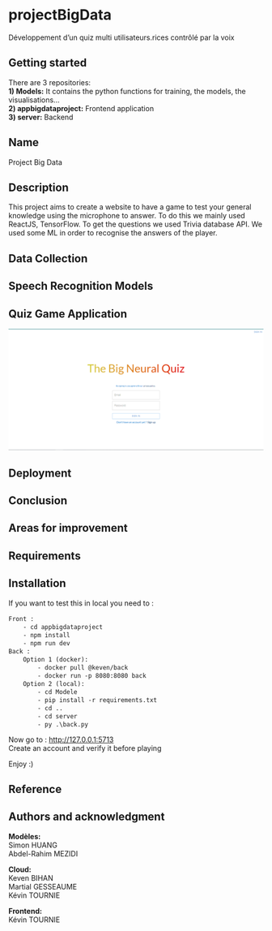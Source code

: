# projectBigData

Développement d’un quiz multi utilisateurs.rices contrôlé par la voix  

## Getting started

There are 3 repositories: <br />
**1) Models:** It contains the python functions for training, the models, the visualisations... <br />
**2) appbigdataproject:** Frontend application <br />
**3) server:** Backend <br />

## Name
Project Big Data

## Description
This project aims to create a website to have a game to test your general knowledge using the microphone to answer. To do this we mainly used ReactJS, TensorFlow. To get the questions we used Trivia database API. We used some ML in order to recognise the answers of the player. 

## Data Collection  


## Speech Recognition Models  


## Quiz Game Application  

![alt text](https://github.com/kevin-tournie/projectBigData/blob/main/quiz_application_image.png)

## Deployment


## Conclusion  


## Areas for improvement  


## Requirements  


## Installation
If you want to test this in local you need to :

	Front :
		- cd appbigdataproject
		- npm install
		- npm run dev
	Back :
		Option 1 (docker):
			- docker pull @keven/back
			- docker run -p 8080:8080 back
		Option 2 (local):
			- cd Modele
			- pip install -r requirements.txt
			- cd ..
			- cd server
			- py .\back.py

Now go to : http://127.0.0.1:5713 <br />
Create an account and verify it before playing <br />

Enjoy :)<br />


## Reference  


## Authors and acknowledgment
**Modèles:** <br />
Simon HUANG <br />
Abdel-Rahim MEZIDI <br />

**Cloud:** <br />
Keven BIHAN <br />
Martial GESSEAUME <br />
Kévin TOURNIE <br />

**Frontend:** <br />
Kévin TOURNIE <br />
